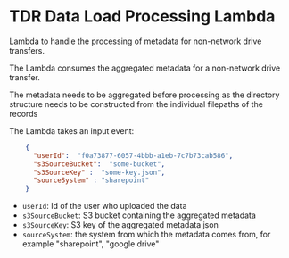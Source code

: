 # TDR Data Load Processing Lambda

Lambda to handle the processing of metadata for non-network drive transfers.

The Lambda consumes the aggregated metadata for a non-network drive transfer.

The metadata needs to be aggregated before processing as the directory structure needs to be constructed from the individual filepaths of the records

The Lambda takes an input event:
```json
    {
      "userId":  "f0a73877-6057-4bbb-a1eb-7c7b73cab586",
      "s3SourceBucket":  "some-bucket",
      "s3SourceKey" :  "some-key.json",
      "sourceSystem" : "sharepoint"
    }
```

* `userId`: Id of the user who uploaded the data
* `s3SourceBucket`: S3 bucket containing the aggregated metadata
* `s3SourceKey`: S3 key of the aggregated metadata json
* `sourceSystem`: the system from which the metadata comes from, for example "sharepoint", "google drive"
